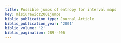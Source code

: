 ```yaml
---
title: Possible jumps of entropy for interval maps
key: misiurewicz2001jumps
biblio_publication_type: Journal Article
biblio_publication_year: '2001'
biblio_volume: '2'
biblio_pagination: 289--306
---
```

